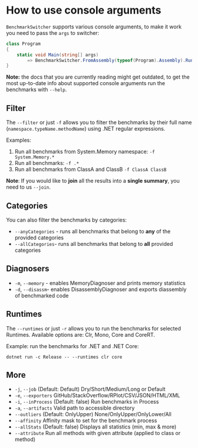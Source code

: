 # How to use console arguments

`BenchmarkSwitcher` supports various console arguments, to make it work you need to pass the `args` to switcher:

```cs
class Program
{
    static void Main(string[] args) 
        => BenchmarkSwitcher.FromAssembly(typeof(Program).Assembly).Run(args);
}
```

**Note:** the docs that you are currently reading might get outdated, to get the most up-to-date info about supported console arguments run the benchmarks with `--help`.

## Filter

The `--filter` or just `-f` allows you to filter the benchmarks by their full name (`namespace.typeName.methodName`) using .NET regular expressions.

Examples:

1. Run all benchmarks from System.Memory namespace: `-f System.Memory.*`
2. Run all benchmarks: `-f .*`
3. Run all benchmarks from ClassA and ClassB `-f ClassA ClassB`

**Note**: If you would like to **join** all the results into a **single summary**, you need to us `--join`.

## Categories

You can also filter the benchmarks by categories:

* `--anyCategories` - runs all benchmarks that belong to **any** of the provided categories
* `--allCategories`- runs all benchmarks that belong to **all** provided categories

## Diagnosers

* `-m`, `--memory` - enables MemoryDiagnoser and prints memory statistics
* `-d`, `--disassm`- enables DisassemblyDiagnoser and exports diassembly of benchmarked code

## Runtimes

The `--runtimes` or just `-r` allows you to run the benchmarks for selected Runtimes. Available options are: Clr, Mono, Core and CoreRT.

Example: run the benchmarks for .NET and .NET Core:

```log
dotnet run -c Release -- --runtimes clr core
```

## More

* `-j`, `--job` (Default: Default) Dry/Short/Medium/Long or Default
* `-e`, `--exporters` GitHub/StackOverflow/RPlot/CSV/JSON/HTML/XML
* `-i`, `--inProcess` (Default: false) Run benchmarks in Process
* `-a`, `--artifacts` Valid path to accessible directory
* `--outliers` (Default: OnlyUpper) None/OnlyUpper/OnlyLower/All
* `--affinity` Affinity mask to set for the benchmark process
* `--allStats` (Default: false) Displays all statistics (min, max & more)
* `--attribute` Run all methods with given attribute (applied to class or method)

